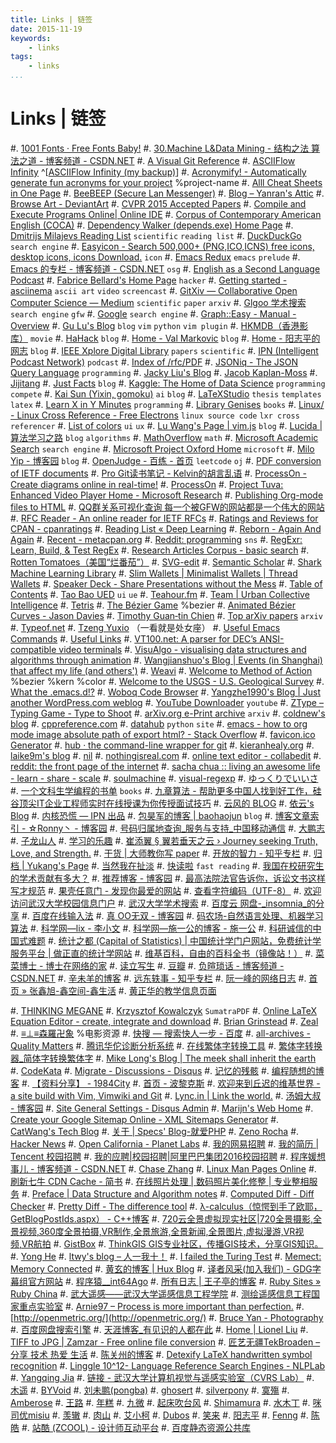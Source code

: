 ```yaml
---
title: Links | 链签
date: 2015-11-19
keywords:
    - links
tags:
    - links
...
```


Links | 链签
============

#. [1001 Fonts · Free Fonts Baby!](http://www.1001fonts.com/)
#. [30.Machine L&Data Mining - 结构之法 算法之道 - 博客频道 - CSDN.NET](http://blog.csdn.net/v_july_v/article/category/1061301)
#. [A Visual Git Reference](http://marklodato.github.io/visual-git-guide/index-en.html)
#. [ASCIIFlow Infinity](http://asciiflow.com/) ^[[ASCIIFlow Infinity (my backup)](http://whudoc.qiniudn.com/asciiflow/index.html)]
#. [Acronymify! - Automatically generate fun acronyms for your project](http://acronymify.com/) %project-name
#. [Alll Cheat Sheets in One Page](http://www.cheat-sheets.org/)
#. [BeeBEEP (Secure Lan Messenger)](http://beebeep.sourceforge.net/)
#. [Blog – Yanran's Attic](http://yanran.li/)
#. [Browse Art - DeviantArt](http://www.deviantart.com/browse/all/)
#. [CVPR 2015 Accepted Papers](http://cs.stanford.edu/people/karpathy/cvpr2015papers/)
#. [Compile and Execute Programs Online| Online IDE](http://www.compileonline.com/)
#. [Corpus of Contemporary American English (COCA)](http://corpus.byu.edu/coca/)
#. [Dependency Walker (depends.exe) Home Page](http://www.dependencywalker.com/)
#. [Dmitrijs Milajevs Reading List](http://www.eecs.qmul.ac.uk/~dm303/pages/reading-list.html) `scientific` `reading list`
#. [DuckDuckGo](http://www.duckduckgo.com) `search engine`
#. [Easyicon - Search 500,000+ (PNG,ICO,ICNS) free icons, desktop icons, icons Download.](http://www.easyicon.net/) `icon`
#. [Emacs Redux](http://emacsredux.com/blog/archives/) `emacs` `prelude`
#. [Emacs 的专栏 - 博客频道 - CSDN.NET](http://blog.csdn.net/zhuyingqingfen) `osg`
#. [English as a Second Language Podcast](http://www.eslpod.com/website/index.php)
#. [Fabrice Bellard's Home Page](http://bellard.org/) `hacker`
#. [Getting started - asciinema](https://asciinema.org/docs) `ascii art` `video` `screencast`
#. [GitXiv — Collaborative Open Computer Science — Medium](https://medium.com/@samim/gitxiv-collaborative-open-computer-science-e5fea734cd45) `scientific` `paper` `arxiv`
#. [Glgoo 学术搜索](http://scholar.glgoo.org/) `search engine` `gfw`
#. [Google](http://www.google.com.sg) `search engine`
#. [Graph::Easy - Manual - Overview](http://bloodgate.com/perl/graph/manual/overview.html)
#. [Gu Lu's Blog](http://www.gulu-dev.com/archive) `blog` `vim` `python` `vim plugin`
#. [HKMDB（香港影库）](http://hkmdb.com/db/index.php) `movie`
#. [HaHack](http://hahack.com/) `blog`
#. [Home - Val Markovic](https://val.markovic.io/) `blog`
#. [Home - 阳志平的网志](http://www.yangzhiping.com/) `blog`
#. [IEEE Xplore Digital Library](http://ieeexplore.ieee.org/Xplore/home.jsp?reload=true) `papers` `scientific`
#. [IPN (Intelligent Podcast Network)](http://ipn.li/) `podcast`
#. [Index of /rfc/PDF](http://ietfreport.isoc.org/rfc/PDF/)
#. [JSONiq - The JSON Query Language](http://jsoniq.org/) `programming`
#. [Jacky Liu's Blog](http://bluegene8210.is-programmer.com/)
#. [Jacob Kaplan-Moss](https://jacobian.org/)
#. [Jijitang](http://www.jijitang.com/)
#. [Just Facts](https://dangfan.me/en/) `blog`
#. [Kaggle: The Home of Data Science](https://www.kaggle.com/) `programming` `compete`
#. [Kai Sun (Yixin, gomoku)](http://www.kaisun.org/) `ai` `blog`
#. [LaTeXStudio](http://www.latexstudio.net/) `thesis` `templates` `latex`
#. [Learn X in Y Minutes](http://learnxinyminutes.com/) `programming`
#. [Library Genises](http://gen.lib.rus.ec/) `books`
#. [Linux/ - Linux Cross Reference - Free Electrons](http://lxr.free-electrons.com/) `linux source code` `lxr cross referencer`
#. [List of colors](http://www.colorhexa.com/color-names) `ui` `ux`
#. [Lu Wang's Page | vim.js](http://coolwanglu.github.io/) `blog`
#. [Lucida | 算法学习之路](http://lucida.me/) `blog` `algorithms`
#. [MathOverflow](http://mathoverflow.net/) `math`
#. [Microsoft Academic Search](http://libra.msra.cn/) `search engine`
#. [Microsoft Project Oxford Home](https://www.projectoxford.ai/) `microsoft`
#. [Milo Yip - 博客园](http://www.cnblogs.com/miloyip/) `blog`
#. [OpenJudge - 百练 - 首页](http://www.bailian.openjudge.cn/) `leetcode` `oj`
#. [PDF conversion of IETF documents](http://tools.ietf.org/pdf/usage.shtml)
#. [Pro Git读书笔记 - Kelvin的胡言乱语](http://kelvinh.github.io/wiki/progit/)
#. [ProcessOn - Create diagrams online in real-time!](https://www.processon.com/tour)
#. [ProcessOn](https://www.processon.com/network)
#. [Project Tuva: Enhanced Video Player Home - Microsoft Research](http://research.microsoft.com/apps/tools/tuva/index.html#data=2%7C%7C%7C)
#. [Publishing Org-mode files to HTML](http://orgmode.org/worg/org-tutorials/org-publish-html-tutorial.html)
#. [QQ群关系可视化查询 每一个被GFW的网站都是一个伟大的网站](https://qqgroup.insight-labs.org/)
#. [RFC Reader - An online reader for IETF RFCs](http://www.rfcreader.com/)
#. [Ratings and Reviews for CPAN - cpanratings](http://cpanratings.perl.org/)
#. [Reading List « Deep Learning](http://deeplearning.net/reading-list/)
#. [Reborn - Again And Again](http://xiaolai.li/)
#. [Recent - metacpan.org](https://metacpan.org/recent)
#. [Reddit: programming](https://www.reddit.com/r/programming/) `sns`
#. [RegExr: Learn, Build, & Test RegEx](http://regexr.com/)
#. [Research Articles Corpus - basic search](http://rcpce.engl.polyu.edu.hk/RACorpus/default.htm)
#. [Rotten Tomatoes（美国“烂番茄”）](http://www.rottentomatoes.com/)
#. [SVG-edit](https://svg-edit.github.io/svgedit/releases/svg-edit-2.8.1/svg-editor.html)
#. [Semantic Scholar](https://www.semanticscholar.org/)
#. [Shark Machine Learning Library](http://image.diku.dk/shark/)
#. [Slim Wallets | Minimalist Wallets | Thread Wallets](https://www.threadwallets.com/)
#. [Speaker Deck - Share Presentations without the Mess](https://speakerdeck.com/)
#. [Table of Contents](http://tuhdo.github.io/index.html)
#. [Tao Bao UED](http://ued.taobao.com/blog/about-us/) `ui` `ue`
#. [Teahour.fm](http://teahour.fm/)
#. [Team | Urban Collective Intelligence](http://urbancolab.com/?q=team)
#. [Tetris](https://jake-eaton.com/tetris/)
#. [The Bézier Game](http://bezier.method.ac/) %bezier
#. [Animated Bézier Curves - Jason Davies](https://www.jasondavies.com/animated-bezier/)
#. [Timothy Guan‑tin Chien](http://timdream.org/#works)
#. [Top arXiv papers](https://scirate.com/) `arxiv`
#. [Typeof.net](http://typeof.net/index.html)
#. [Tzeng Yuxio](http://tzengyuxio.me/) （一看就是处女座）
#. [Useful Emacs Commands](http://irreal.org/emacs-reminders.html)
#. [Useful Links](http://sse.tongji.edu.cn/linzhang/UsefulLinks/links.htm)
#. [VT100.net: A parser for DEC’s ANSI-compatible video terminals](http://vt100.net/emu/dec_ansi_parser)
#. [VisuAlgo - visualising data structures and algorithms through animation](http://visualgo.net/)
#. [Wangjianshuo's Blog | Events (in Shanghai) that affect my life (and others')](http://wangjianshuo.com/)
#. [Weavi](https://weavi.com/92079/Z2oSFk5UfDsuUKLfNVOl-g)
#. [Welcome to Method of Action](http://method.ac/) %bezier %kern %color
#. [Welcome to the USGS - U.S. Geological Survey](http://www.usgs.gov/)
#. [What the .emacs.d!?](http://whattheemacsd.com/)
#. [Woboq Code Browser](http://code.woboq.org/)
#. [Yangzhe1990's Blog | Just another WordPress.com weblog](https://yangzhe1990.wordpress.com/)
#. [YouTube Downloader](http://o.hk.am/) `youtube`
#. [ZType – Typing Game - Type to Shoot](http://zty.pe/)
#. [arXiv.org e-Print archive](http://arxiv.org/) `arxiv`
#. [coldnew's blog](http://coldnew.github.io/)
#. [cppreference.com](http://en.cppreference.com/w/)
#. [datahub](http://datahub.top/) `python` `site`
#. [emacs - how to org mode image absolute path of export html? - Stack Overflow](http://stackoverflow.com/questions/14684263/how-to-org-mode-image-absolute-path-of-export-html)
#. [favicon.ico Generator](http://www.favicon.cc/)
#. [hub · the command-line wrapper for git](https://hub.github.com/)
#. [kieranhealy.org](http://kieranhealy.org/)
#. [laike9m's blog](https://laike9m.com/blog/archive/)
#. [nil](http://blog.qinjian.me/)
#. [nothingisreal.com](http://en.nothingisreal.com/wiki/Tristan_Miller)
#. [online text editor - collabedit](http://collabedit.com/)
#. [reddit: the front page of the internet](https://www.reddit.com/)
#. [sacha chua :: living an awesome life - learn - share - scale](http://sachachua.com/blog/)
#. [soulmachine](http://www.soulmachine.me/)
#. [visual-regexp](https://github.com/benma/visual-regexp.el)
#. [ゆっくりでいいさ](http://blog.watashi.ws/)
#. [一个文科生学编程的书单](http://www.douban.com/note/380095094/) `books`
#. [九章算法 - 帮助更多中国人找到好工作，硅谷顶尖IT企业工程师实时在线授课为你传授面试技巧](http://www.jiuzhang.com/?source=soulmachine)
#. [云风的 BLOG](http://blog.codingnow.com/)
#. [依云's Blog](http://lilydjwg.is-programmer.com/)
#. [内核恐慌 — IPN 出品](http://ipn.li/kernelpanic/)
#. [包昊军的博客 | baohaojun](http://baohaojun.github.io/blog/2011/12/23/index.html) `blog`
#. [博客文章索引 - ☆Ronny丶 - 博客园](http://www.cnblogs.com/ronny/p/index.html)
#. [号码归属地查询_服务与支持_中国移动通信](http://www.10086.cn/support/selfservice/ownership/)
#. [大鹏志](http://dapengde.com/)
#. [子龙山人](http://zilongshanren.com/)
#. [学习的乐趣](http://www.fffffun.com/blog/)
#. [崔添翼 § 翼若垂天之云 › Journey seeking Truth, Love, and Strength.](http://cuitianyi.com/)
#. [干货 | 大师教你写 paper](http://www.douban.com/url/1038327/)
#. [开放的智力 - 知乎专栏](http://zhuanlan.zhihu.com/intelligence)
#. [归档 | Yukang's Page](http://www.cyukang.com/archive.html)
#. [当然我在扯淡](http://www.yinwang.org/)
#. [快读啦](https://kuaidula.com/) `fast reading`
#. [我国在校研究生的学术贡献有多大？](http://mp.weixin.qq.com/s?__biz=MzA3NTU5NzMwNw==&mid=211741323&idx=5&sn=3adfa48bf8a1eeda284c361c85621009#rd)
#. [推荐博客 - 博客园](http://www.cnblogs.com/expert/)
#. [最高法院法官告诉你，诉讼文书这样写才规范](http://mp.weixin.qq.com/s?__biz=MzA4NDYwNTE4Mg==&mid=207798324&idx=5&sn=7f70171babef70007e44c79679e139b8&scene=2&from=timeline&isappinstalled=0#rd)
#. [果壳任意门 - 发现你最爱的网站](http://gate.guokr.com/)
#. [查看字符编码（UTF-8）](http://www.mytju.com/classcode/tools/encode_utf8.asp)
#. [欢迎访问武汉大学校园信息门户](http://my.whu.edu.cn/)
#. [武汉大学学术搜索](http://www.duxiu.com/)
#. [百度云 网盘-_insomnia_的分享](http://pan.baidu.com/share/home?uk=2919707929#category/type=0)
#. [百度在线输入法](http://shurufa.baidu.com/online.html)
#. [真 OO无双 - 博客园](http://www.cnblogs.com/oomusou/)
#. [码农场-自然语言处理、机器学习算法](http://www.hankcs.com/)
#. [科学网—lix - 李小文](http://blog.sciencenet.cn/home.php?mod=space&uid=2984)
#. [科学网—施一公的博客 - 施一公](http://blog.sciencenet.cn/home.php?mod=space&uid=46212)
#. [科研诚信的中国式难题](http://mp.weixin.qq.com/s?__biz=MzA3OTgzMzUzOA==&mid=209250210&idx=1&sn=4248f3d2ffed9b5ba57fc9f861135cc9&scene=2&from=timeline&isappinstalled=0#rd)
#. [统计之都 (Capital of Statistics) | 中国统计学门户网站，免费统计学服务平台 | 做正直的统计学网站](http://cos.name/)
#. [维基百科，自由的百科全书（镜像站！）](http://wiki.yooooo.us/d2lraS9XaWtpcGVkaWE6JUU5JUE2JTk2JUU5JUExJUI1)
#. [菜菜博士 - 博士在网络的家](http://microcai.org/)
#. [读立写生](http://cnfeat.com/)
#. [豆瓣](http://www.douban.com/)
#. [负暄琐话 - 博客频道 - CSDN.NET](http://blog.csdn.net/g9yuayon)
#. [辛未羊的博客](http://panqiincs.github.io/)
#. [远东轶事 - 知乎专栏](http://zhuanlan.zhihu.com/yuandong)
#. [阮一峰的网络日志](http://www.ruanyifeng.com/blog/)
#. [首页 » 张鑫旭-鑫空间-鑫生活](http://www.zhangxinxu.com/)
#. [黄正华的教学信息页面](http://aff.whu.edu.cn/huangzh/)

#. [THINKING MEGANE](http://blog.monochromegane.com/)
#. [Krzysztof Kowalczyk](http://blog.kowalczyk.info/) `SumatraPDF`
#. [Online LaTeX Equation Editor - create, integrate and download](http://www.codecogs.com/latex/eqneditor.php)
#. [Brian Grinstead](http://www.briangrinstead.com/blog/)
#. [Zeal](https://zealdocs.org/)
#. [≡⊥≡森羅卍象](https://www.douban.com/people/wensiyu/) %电影资源
#. [快搜 — 搜索快人一步 - 百度](http://so.chongbuluo.com/)
#. [all-archives - Quality Matters](http://blog.yuanbin.me/all-archives/)
#. [腾讯华佗诊断分析系统](http://ping.huatuo.qq.com/)
#. [在线繁体字转换工具](http://www.aies.cn/)
#. [繁体字转换器_简体字转换繁体字](http://www.diyifanwen.com/tool/fantizi/)
#. [Mike Long's Blog | The meek shall inherit the earth](https://meekrosoft.wordpress.com/)
#. [CodeKata](http://codekata.com/)
#. [Migrate - Discussions - Disqus](https://dvorak4tzx.disqus.com/admin/discussions/migrate/)
#. [记忆的残骸](http://wandergis.com/)
#. [编程随想的博客](https://program-think.blogspot.com/)
#. [【资料分享】 - 1984City](https://1984.city/viewforum.php?f=7)
#. [首页 - 波黎克斯](http://www.berlinix.com/index.php)
#. [欢迎来到丘迟的维基世界 - a site build with Vim, Vimwiki and Git](http://wiki.ktmud.com/index.html)
#. [Lync.in | Link the world.](http://lync.in/)
#. [汤姆大叔 - 博客园](http://www.cnblogs.com/TomXu)
#. [Site General Settings - Disqus Admin](https://dvorak4tzx.disqus.com/admin/settings/general/)
#. [Marijn's Web Home](http://marijnhaverbeke.nl/)
#. [Create your Google Sitemap Online - XML Sitemaps Generator](https://www.xml-sitemaps.com/)
#. [CatWang's Tech Blog](http://www.catwangmenma.com/)
#. [关于 | Specs' Blog-就爱PHP](http://9iphp.com/about)
#. [Zeno Rocha](https://zenorocha.com/)
#. [Hacker News](https://news.ycombinator.com/news)
#. [Open California - Planet Labs](https://www.planet.com/open-california/#/center/-13480829.478199044,4250832.839548695/zoom/13)
#. [我的网易招聘](http://gzgame.campus.163.com/myrecruit.do?lan=zh)
#. [我的简历 | Tencent 校园招聘](http://join.qq.com/preview.php)
#. [我的应聘|校园招聘|阿里巴巴集团2016校园招聘](https://campus.alibaba.com/myJobApply.htm)
#. [程序媛想事儿 - 博客频道 - CSDN.NET](http://blog.csdn.net/lanxuezaipiao)
#. [Chase Zhang](http://chasezhang.me/#contacts)
#. [Linux Man Pages Online](http://man.he.net/)
#. [刷新七牛 CDN Cache - 简书](http://www.jianshu.com/p/6273021ff178)
#. [在线照片处理 | 数码照片美化修整 | 专业整相服务](http://cn.tucia.com/)
#. [Preface | Data Structure and Algorithm notes](http://algorithm.yuanbin.me/zh-hans/index.html)
#. [Computed Diff - Diff Checker](https://www.diffchecker.com/diff)
#. [Pretty Diff - The difference tool](http://prettydiff.com/)
#. [λ-calculus（惊愕到手了欧耶，GetBlogPostIds.aspx） - C++博客](http://www.cppblog.com/vczh/)
#. [720云全景虚拟现实社区|720全景摄影,全景视频,360度全景拍摄,VR制作,全景旅游,全景新闻,全景图片,虚拟漫游,VR视频,VR航拍](http://720yun.com/find)
#. [GistBox](https://app.gistboxapp.com/library/my-gists)
#. [ThinkGIS GIS专业社区，传播GIS技术，分享GIS知识。](http://www.thinkgis.cn/)
#. [Yong He](http://www.csyong.net/index.php)
#. [ltwy's blog – 人一我十！](http://ltwy.me/)
#. [I failed the Turing Test](https://vinta.ws/code/)
#. [Memect: Memory Connected](http://memect.com/)
#. [黄玄的博客 | Hux Blog](http://huangxuan.me/)
#. [译者风采(加入我们) - GDG字幕组官方网站](http://www.gfansub.com/volunteers)
#. [程序猿__int64Ago](https://int64ago.org/)
#. [所有日志 | 王子亭的博客](https://jysperm.me/list/)
#. [Ruby Sites » Ruby China](https://ruby-china.org/sites)
#. [武大遥感——武汉大学遥感信息工程学院](http://rsgis.whu.edu.cn/)
#. [测绘遥感信息工程国家重点实验室](http://www.lmars.whu.edu.cn/index.jsp)
#. [Arnie97 – Process is more important than perfection.](http://blog.arnie97.progr.am/)
#. [http://openmetric.org/](http://openmetric.org/)
#. [Bruce Yan - Photography](http://www.yanziqipic.com)
#. [百度网盘搜索引擎](http://so.baiduyun.me/)
#. [天涯博客_有见识的人都在此](http://blog.tianya.cn/)
#. [Home | Lionel Liu](http://lionelliu.com/index.html)
#. [TIFF to JPG | Zamzar - Free online file conversion](http://www.zamzar.com/convert/tiff-to-jpg/)
#. [匠艺无疆TekBroaden – 分享 技术 热爱 生活](http://www.tekbroaden.com/)
#. [陈关州的博客](http://www.chenguanzhou.com/)
#. [Detexify LaTeX handwritten symbol recognition](http://detexify.kirelabs.org/classify.html)
#. [Linggle 10^12- Language Reference Search Engines - NLPLab](http://linggle.com/)
#. [Yangqing Jia](http://daggerfs.com/)
#. [链接 - 武汉大学计算机视觉与遥感实验室（CVRS Lab）](http://cvrs.whu.edu.cn/index.php?m=content&c=index&a=lists&catid=81#links_downloads)
#. [木遥](http://www.douban.com/people/farmostwood/)
#. [BYVoid](http://www.douban.com/people/byvoid/)
#. [刘未鹏(pongba)](http://www.douban.com/people/pongba/)
#. [ghosert](http://www.douban.com/people/ghosert/)
#. [silverpony](http://www.douban.com/people/celtswumeng/)
#. [寞殤](http://www.douban.com/people/xiangs/)
#. [Amberose](http://www.douban.com/people/amberose/)
#. [王路](http://www.douban.com/people/67855900/)
#. [年糕](http://www.douban.com/people/heatherheather/)
#. [九微](http://www.douban.com/people/pulalawa/)
#. [起床吹台风](http://www.douban.com/people/60152231/)
#. [Shimamura](http://www.douban.com/people/99975820/)
#. [水木丁](http://www.douban.com/people/pinkonion/)
#. [咪司优misiu](http://www.douban.com/people/34055086/)
#. [羡辙](http://www.douban.com/people/ovilia1024/)
#. [肉山](http://www.douban.com/people/renws/)
#. [艾小柯](http://www.douban.com/people/aixiaoke/)
#. [Dubos](http://www.douban.com/people/charlespdu/)
#. [笑来](http://www.douban.com/people/lixiaolai/)
#. [阳志平](http://www.douban.com/people/ouyangzhiping/)
#. [Fenng](http://www.douban.com/people/Fenng/)
#. [陈皓](http://www.douban.com/people/haoel/)
#. [站酷 (ZCOOL) - 设计师互动平台](http://www.zcool.com.cn/)
#. [百度静态资源公共库](http://cdn.code.baidu.com/)
